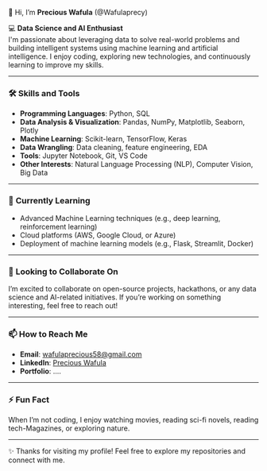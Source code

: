 👋 Hi, I’m **Precious Wafula** (@Wafulaprecy)

💻 **Data Science and AI Enthusiast**  
I'm passionate about leveraging data to solve real-world problems and building intelligent systems using machine learning and artificial intelligence. I enjoy coding, exploring new technologies, and continuously learning to improve my skills.

---

### 🛠️ **Skills and Tools**
- **Programming Languages**: Python, SQL
- **Data Analysis & Visualization**: Pandas, NumPy, Matplotlib, Seaborn, Plotly
- **Machine Learning**: Scikit-learn, TensorFlow, Keras
- **Data Wrangling**: Data cleaning, feature engineering, EDA
- **Tools**: Jupyter Notebook, Git, VS Code
- **Other Interests**: Natural Language Processing (NLP), Computer Vision, Big Data

---

### 🌱 **Currently Learning**
- Advanced Machine Learning techniques (e.g., deep learning, reinforcement learning)
- Cloud platforms (AWS, Google Cloud, or Azure)
- Deployment of machine learning models (e.g., Flask, Streamlit, Docker)

---

### 💞️ **Looking to Collaborate On**
I’m excited to collaborate on open-source projects, hackathons, or any data science and AI-related initiatives. If you’re working on something interesting, feel free to reach out!

---

### 📫 **How to Reach Me**
- **Email**: wafulaprecious58@gmail.com
- **LinkedIn**: [Precious Wafula](https://www.linkedin.com/in/precious-wafula-90971725b)
- **Portfolio**: ....

---

### ⚡ **Fun Fact**
When I’m not coding, I enjoy watching movies, reading sci-fi novels, reading tech-Magazines, or exploring nature.

---

✨ Thanks for visiting my profile! Feel free to explore my repositories and connect with me.
